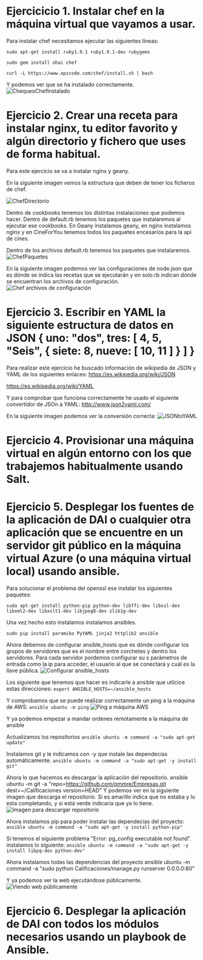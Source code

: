 # Ejercicicio 1. Instalar chef en la máquina virtual que vayamos a usar.
Para instalar chef necesitamos ejecutar las siguientes líneas:

```
sudo apt-get install ruby1.9.1 ruby1.9.1-dev rubygems

sudo gem install ohai chef

curl -L https://www.opscode.com/chef/install.sh | bash
```

Y podemos ver que se ha instalado correctamente.
![ChequeoChefInstalado](http://i393.photobucket.com/albums/pp14/pmmre/CC/Ejercicios%20Tema%202%20CC/Seleccioacuten_038_zpssk9xlxig.png)

# Ejercicio 2. Crear una receta para instalar nginx, tu editor favorito y algún directorio y fichero que uses de forma habitual.
Para este ejercicio se va a instalar nginx y geany.

En la siguiente imagen vemos la estructura que deben de tener los ficheros de chef.

![ChefDirectorio](http://i393.photobucket.com/albums/pp14/pmmre/CC/Ejercicios%20Tema%202%20CC/Seleccioacuten_038_zps9n7ejpzw.png)

Dentro de cookbooks tenemos los distintas instalaciones que podemos hacer. Dentro de default.rb tenemos los paquetes que instalaremos al ejecutar ese cookbooks. En Geany instalamos geany, en nginx instalamos nginx y en CineForYou tenemos todos los paquetes encesarios para la api de cines.

Dentro de los archivos default.rb tenemos los paquetes que instalaremos.
![ChefPaquetes](http://i393.photobucket.com/albums/pp14/pmmre/CC/Ejercicios%20Tema%202%20CC/Seleccioacuten_039_zpskgdjopcg.png)

En la siguiente imagen podemos ver las configuraciones de node.json que es dónde se indica las recetas que se ejecutarán y en solo.rb indican dónde se encuentran los archivos de configuración.
![Chef archivos de configuración](http://i393.photobucket.com/albums/pp14/pmmre/CC/Ejercicios%20Tema%202%20CC/Seleccioacuten_040_zpsukaaxd3e.png)
# Ejercicio 3. Escribir en YAML la siguiente estructura de datos en JSON { uno: "dos", tres: [ 4, 5, "Seis", { siete: 8, nueve: [ 10, 11 ] } ] }

Para realizar este ejercicio he buscado información de wikipedia de JSON y YAML de los siguientes enlaces:
https://es.wikipedia.org/wiki/JSON

https://es.wikipedia.org/wiki/YAML

Y para comprobar que funciona correctamente he usado el siguiente convertidor de JSOn a YAML:
http://www.json2yaml.com/

En la siguiente imagen podemos ver la conversión correcta:
![JSONtoYAML](http://i393.photobucket.com/albums/pp14/pmmre/CC/Ejercicios%20Tema%202%20CC/Seleccioacuten_009_zpszh8k4pwj.png)


# Ejercicio 4. Provisionar una máquina virtual en algún entorno con los que trabajemos habitualmente usando Salt.

# Ejercicio 5. Desplegar los fuentes de la aplicación de DAI o cualquier otra aplicación que se encuentre en un servidor git público en la máquina virtual Azure (o una máquina virtual local) usando ansible.

Para solucionar el problema del openssl ese instalar los siguientes paquetes:
```
sudo apt-get install python-pip python-dev libffi-dev libssl-dev libxml2-dev libxslt1-dev libjpeg8-dev zlib1g-dev
```

Una vez hecho esto instalamos instalamos ansibles.
```
sudo pip install paramiko PyYAML jinja2 httplib2 ansible
```

Ahora debemos de configurar ansible_hosts que es dónde configurar los grupos de servidores que es el nombre entre corchetes y dentro los servidores.
Para cada servidor pordemos configurar su s parámetros de entrada como la ip para acceder, el usuario al que se conectará y cuál es la llave pública.
![Configurar ansible_hosts](http://i393.photobucket.com/albums/pp14/pmmre/CC/Ejercicios%20Tema%202%20CC/Seleccioacuten_041_zpscyhmo2tu.png)

Los siguiente que tenemos que hacer es indicarle a ansible que utilcice estas direcciones: ```export ANSIBLE_HOSTS=~/ansible_hosts```

Y comprobamos que se puede realizar correctamente un ping a la máquina de AWS: ```ansible ubuntu -m ping```
![Ping a máquina AWS](http://i393.photobucket.com/albums/pp14/pmmre/CC/Ejercicios%20Tema%202%20CC/Seleccioacuten_042_zpsev5ls0wu.png)

Y ya podemos empezar a mandar ordenes remotamente a la máquina de ansible


Actualizamos los repositorios
```ansible ubuntu -m command -a "sudo apt-get update"```

Instalamos git y le indicamos con -y que instale las dependecias automáticamente.
```ansible ubuntu -m command -a "sudo apt-get -y install git"```


Ahora lo que hacemos es descargar la aplicación del repositorio.
ansible ubuntu -m git -a "repo=https://github.com/pmmre/Empresas.git dest=~/Calificaciones version=HEAD"
Y podemos ver en la siguiente imagen que descarga el repositorio. Si es amarillo indica que no estaba y lo esta completando, y si está verde indicaría que ya lo tiene.
![Imagen para descargar repositorio](http://i393.photobucket.com/albums/pp14/pmmre/CC/Ejercicios%20Tema%202%20CC/Seleccioacuten_043_zps1t2y7mvh.png)

Ahora instalamos pip para poder instalar las dependecias del proyecto:
```ansible ubuntu -m command -a "sudo apt-get -y install python-pip"```

Si tenemos el siguiente problema "Error: pg_config executable not found".
instalamos lo siguiente:
```ansible ubuntu -m command -a "sudo apt-get -y install libpq-dev python-dev"```

Ahora instalamos todas las dependencias del proyecto
ansible ubuntu -m command -a "sudo python Calificaciones/manage.py runserver 0.0.0.0:80"

Y ya podemos ver la web ejecutándose públicamente.
![Viendo web públicamente](http://i393.photobucket.com/albums/pp14/pmmre/CC/Ejercicios%20Tema%202%20CC/Seleccioacuten_044_zpsstbdsdto.png)


# Ejercicio 6. Desplegar la aplicación de DAI con todos los módulos necesarios usando un playbook de Ansible.


